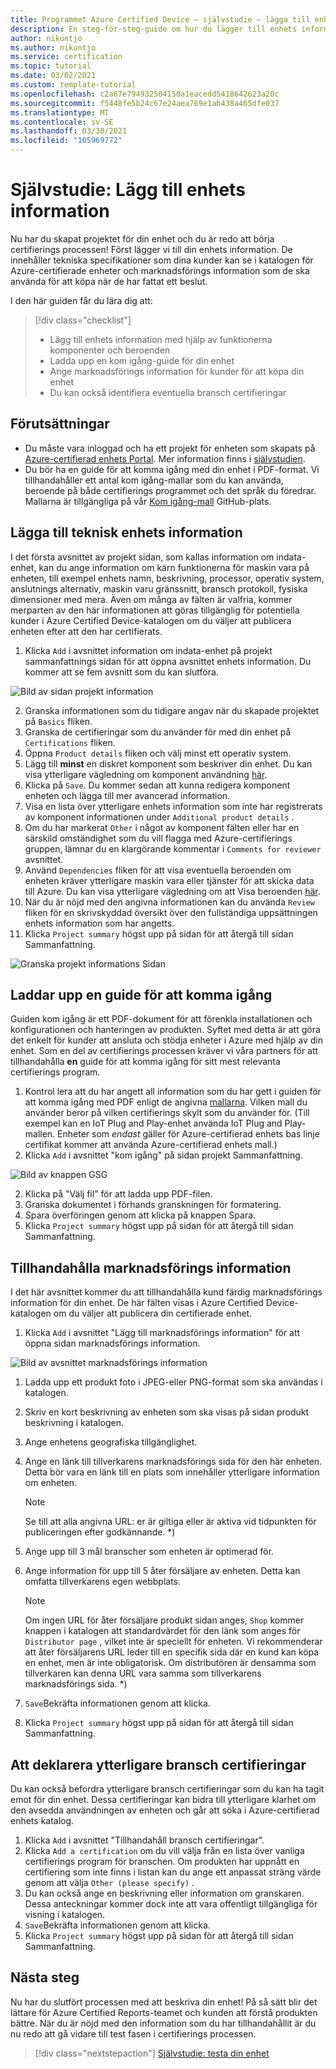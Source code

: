 ```yaml
---
title: Programmet Azure Certified Device – självstudie – lägga till enhets information
description: En steg-för-steg-guide om hur du lägger till enhets information i projektet på Azure-certifierad enhets Portal
author: nikuntjo
ms.author: nikuntjo
ms.service: certification
ms.topic: tutorial
ms.date: 03/02/2021
ms.custom: template-tutorial
ms.openlocfilehash: c2a67e794932504150a1eacedd5418642623a20c
ms.sourcegitcommit: f5448fe5b24c67e24aea769e1ab438a465dfe037
ms.translationtype: MT
ms.contentlocale: sv-SE
ms.lasthandoff: 03/30/2021
ms.locfileid: "105969772"
---
```

# <a name="tutorial-add-device-details"></a>Självstudie: Lägg till enhets information

Nu har du skapat projektet för din enhet och du är redo att börja certifierings processen! Först lägger vi till din enhets information. De innehåller tekniska specifikationer som dina kunder kan se i katalogen för Azure-certifierade enheter och marknadsförings information som de ska använda för att köpa när de har fattat ett beslut.

I den här guiden får du lära dig att:

> [!div class="checklist"]
> * Lägg till enhets information med hjälp av funktionerna komponenter och beroenden
> * Ladda upp en kom igång-guide för din enhet
> * Ange marknadsförings information för kunder för att köpa din enhet
> * Du kan också identifiera eventuella bransch certifieringar

## <a name="prerequisites"></a>Förutsättningar

* Du måste vara inloggad och ha ett projekt för enheten som skapats på [Azure-certifierad enhets Portal](https://certify.azure.com). Mer information finns i [självstudien](tutorial-01-creating-your-project.md).
* Du bör ha en guide för att komma igång med din enhet i PDF-format. Vi tillhandahåller ett antal kom igång-mallar som du kan använda, beroende på både certifierings programmet och det språk du föredrar. Mallarna är tillgängliga på vår [Kom igång-mall](https://aka.ms/GSTemplate "Kom igång-mallar") GitHub-plats.

## <a name="adding-technical-device-details"></a>Lägga till teknisk enhets information

I det första avsnittet av projekt sidan, som kallas information om indata-enhet, kan du ange information om kärn funktionerna för maskin vara på enheten, till exempel enhets namn, beskrivning, processor, operativ system, anslutnings alternativ, maskin varu gränssnitt, bransch protokoll, fysiska dimensioner med mera. Även om många av fälten är valfria, kommer merparten av den här informationen att göras tillgänglig för potentiella kunder i Azure Certified Device-katalogen om du väljer att publicera enheten efter att den har certifierats.

1. Klicka `Add` i avsnittet information om indata-enhet på projekt sammanfattnings sidan för att öppna avsnittet enhets information. Du kommer att se fem avsnitt som du kan slutföra.

![Bild av sidan projekt information](./media/images/device-details-menu.png)

2. Granska informationen som du tidigare angav när du skapade projektet på `Basics` fliken.
1. Granska de certifieringar som du använder för med din enhet på `Certifications` fliken.
1. Öppna `Product details` fliken och välj minst ett operativ system.
1. Lägg till **minst** en diskret komponent som beskriver din enhet. Du kan visa ytterligare vägledning om komponent användning [här](how-to-using-the-components-feature.md).
1. Klicka på `Save`. Du kommer sedan att kunna redigera komponent enheten och lägga till mer avancerad information.
1. Visa en lista över ytterligare enhets information som inte har registrerats av komponent informationen under `Additional product details` .
1. Om du har markerat `Other` i något av komponent fälten eller har en särskild omständighet som du vill flagga med Azure-certifierings gruppen, lämnar du en klargörande kommentar i `Comments for reviewer` avsnittet.
1. Använd `Dependencies` fliken för att visa eventuella beroenden om enheten kräver ytterligare maskin vara eller tjänster för att skicka data till Azure. Du kan visa ytterligare vägledning om att Visa beroenden [här](how-to-indirectly-connected-devices.md).
1. När du är nöjd med den angivna informationen kan du använda `Review` fliken för en skrivskyddad översikt över den fullständiga uppsättningen enhets information som har angetts.
1. Klicka `Project summary` högst upp på sidan för att återgå till sidan Sammanfattning.

![Granska projekt informations Sidan](./media/images/sample-device-details.png)

## <a name="uploading-a-get-started-guide"></a>Laddar upp en guide för att komma igång

Guiden kom igång är ett PDF-dokument för att förenkla installationen och konfigurationen och hanteringen av produkten. Syftet med detta är att göra det enkelt för kunder att ansluta och stödja enheter i Azure med hjälp av din enhet. Som en del av certifierings processen kräver vi våra partners för att tillhandahålla **en** guide för att komma igång för sitt mest relevanta certifierings program.

1. Kontrol lera att du har angett all information som du har gett i guiden för att komma igång med PDF enligt de angivna [mallarna](https://aka.ms/GSTemplate). Vilken mall du använder beror på vilken certifierings skylt som du använder för. (Till exempel kan en IoT Plug and Play-enhet använda IoT Plug and Play-mallen. Enheter som *endast* gäller för Azure-certifierad enhets bas linje certifikat kommer att använda Azure-certifierad enhets mall.)
1. Klicka `Add` i avsnittet "kom igång" på sidan projekt Sammanfattning.

![Bild av knappen GSG](./media/images/gsg-menu.png)

2. Klicka på "Välj fil" för att ladda upp PDF-filen.
1. Granska dokumentet i förhands granskningen för formatering.
1. Spara överföringen genom att klicka på knappen Spara.
1. Klicka `Project summary` högst upp på sidan för att återgå till sidan Sammanfattning.

## <a name="providing-marketing-details"></a>Tillhandahålla marknadsförings information

I det här avsnittet kommer du att tillhandahålla kund färdig marknadsförings information för din enhet. De här fälten visas i Azure Certified Device-katalogen om du väljer att publicera din certifierade enhet.

1. Klicka `Add` i avsnittet "Lägg till marknadsförings information" för att öppna sidan marknadsförings information.

![Bild av avsnittet marknadsförings information](./media/images/marketing-details.png)

1. Ladda upp ett produkt foto i JPEG-eller PNG-format som ska användas i katalogen.
1. Skriv en kort beskrivning av enheten som ska visas på sidan produkt beskrivning i katalogen.
1. Ange enhetens geografiska tillgänglighet.
1. Ange en länk till tillverkarens marknadsförings sida för den här enheten. Detta bör vara en länk till en plats som innehåller ytterligare information om enheten.
    > [!Note]
    > Se till att alla angivna URL: er är giltiga eller är aktiva vid tidpunkten för publiceringen efter godkännande. *)

1. Ange upp till 3 mål branscher som enheten är optimerad för.
1. Ange information för upp till 5 åter försäljare av enheten. Detta kan omfatta tillverkarens egen webbplats.

    > [!Note]
    > Om ingen URL för åter försäljare produkt sidan anges, `Shop` kommer knappen i katalogen att standardvärdet för den länk som anges för `Distributor page` , vilket inte är speciellt för enheten. Vi rekommenderar att åter försäljarens URL leder till en specifik sida där en kund kan köpa en enhet, men är inte obligatorisk. Om distributören är densamma som tillverkaren kan denna URL vara samma som tillverkarens marknadsförings sida. *)

1. `Save`Bekräfta informationen genom att klicka.
1. Klicka `Project summary` högst upp på sidan för att återgå till sidan Sammanfattning.

## <a name="declaring-additional-industry-certifications"></a>Att deklarera ytterligare bransch certifieringar

Du kan också befordra ytterligare bransch certifieringar som du kan ha tagit emot för din enhet. Dessa certifieringar kan bidra till ytterligare klarhet om den avsedda användningen av enheten och går att söka i Azure-certifierad enhets katalog.

1. Klicka `Add` i avsnittet "Tillhandahåll bransch certifieringar".
1. Klicka `Add a certification` om du vill välja från en lista över vanliga certifierings program för branschen. Om produkten har uppnått en certifiering som inte finns i listan kan du ange ett anpassat sträng värde genom att välja `Other (please specify)` .
1. Du kan också ange en beskrivning eller information om granskaren. Dessa anteckningar kommer dock inte att vara offentligt tillgängliga för visning i katalogen.
1. `Save`Bekräfta informationen genom att klicka.
1. Klicka `Project summary` högst upp på sidan för att återgå till sidan Sammanfattning.

## <a name="next-steps"></a>Nästa steg

Nu har du slutfört processen med att beskriva din enhet! På så sätt blir det lättare för Azure Certified Reports-teamet och kunden att förstå produkten bättre. När du är nöjd med den information som du har tillhandahållit är du nu redo att gå vidare till test fasen i certifierings processen.
> [!div class="nextstepaction"]
> [Självstudie: testa din enhet](tutorial-03-testing-your-device.md)
